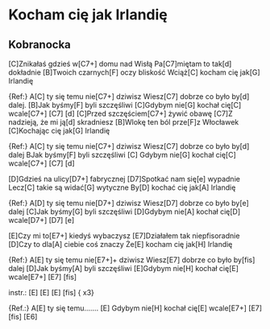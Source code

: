 # Kocham cię jak Irlandię
## Kobranocka


[C]Znikałaś gdzieś w[C7+] domu nad Wisłą
Pa[C7]miętam to tak[d] dokładnie
[B]Twoich czarnych[F] oczy bliskość
Wciąż[C] kocham cię jak[G] Irlandię

{Ref:} A[C] ty się temu nie[C7+] dziwisz
     Wiesz[C7] dobrze co było by[d] dalej.
 [B]Jak byśmy[F] byli szczęśliwi
 [C]Gdybym nie[G] kochał cię[C] wcale[C7+] [C7] [d]
[C]Przed szczęściem[C7+] żywić obawę
[C7]Z nadzieją, że mi ją[d] skradniesz
[B]Wlokę ten ból prze[F]z Włocławek
[C]Kochając cię jak[G] Irlandię

{Ref:} A[C] ty się temu nie[C7+] dziwisz
     Wiesz[C7] dobrze co było by[d] dalej
 BJak byśmy[F] byli szczęśliwi
 [C] Gdybym nie[G] kochał cię[C] wcale[C7+] [C7] [d]

[D]Gdzieś na ulicy[D7+] fabrycznej
[D7]Spotkać nam się[e] wypadnie
Lecz[C] takie są widać[G] wytyczne
By[D] kochać cię jak[A] Irlandię

{Ref:} A[D] ty się temu nie[D7+] dziwisz
     Wiesz[D7] dobrze co było by[e] dalej
 [C]Jak byśmy[G] byli szczęśliwi
 [D]Gdybym nie[A] kochał cię[D] wcale[D7+] [D7] [e]

[E]Czy mi to[E7+] kiedyś wybaczysz
[E7]Działałem tak niepfisoradnie
[D]Czy to dla[A] ciebie coś znaczy
Że[E] kocham cię jak[H] Irlandię

{Ref:} A[E] ty się temu nie[E7+]+ dziwisz
     Wiesz[E7] dobrze co było by[fis] dalej
 [D]Jak byśmy[A] byli szczęśliwi
 [E]Gdybym nie[H] kochał cię[E] wcale[E7+] [E7] [fis]

instr.: [E] [E] [E] [fis] { x3}

{Ref.:} A[E] ty się temu...….
 [E] Gdybym nie[H] kochał cię[E] wcale[E7+] [E7] [fis] [E6]





